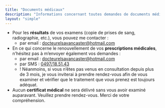 ```yaml
---
title: "Documents médicaux"
description: "Informations concernant toutes demandes de documents médicaux (certificats, résultats d’examens, prescriptions, etc.)"
layout: "simple"
---
```


- Pour les **résultats** de vos examens (copie de prises de sang, radiographie, etc.), vous pouvez me contacter :
  + par email : [docteurelsavancaster@hotmail.com](mailto:docteurelsavancaster@hotmail.com)
- En ce qui concerne le renouvellement de vos **prescriptions médicales**, n’hésitez pas à m’envoyer également vos demandes :
  + par email : [docteurelsavancaster@hotmail.com](mailto:docteurelsavancaster@hotmail.com)
  + par SMS : [0497/18.51.43](sms:+32497185143)
  + ! Néanmoins, si vous n’êtes pas venus en consultation depuis plus de 3 mois, je vous inviterai à prendre rendez-vous afin de vous examiner et vérifier que le traitement que vous prenez est toujours adéquat.
- Aucun **certificat médical** ne sera délivré sans vous avoir examiné auparavant. Veuillez prendre rendez-vous. Merci de votre compréhension.